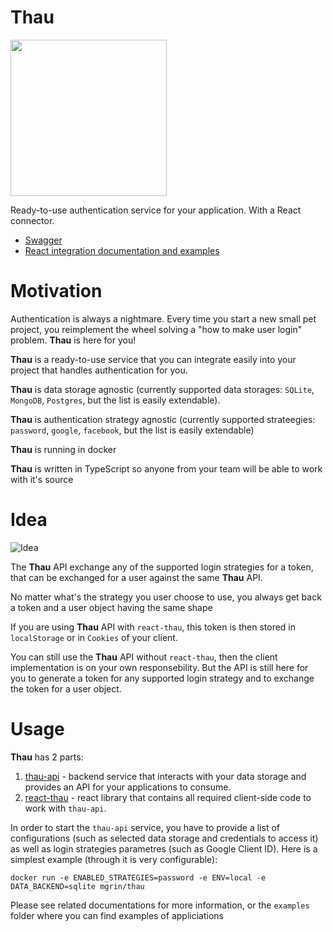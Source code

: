 # Thau
<img src="https://github.com/MGrin/thau/raw/master/thau.png" width="250" />

Ready-to-use authentication service for your application. With a React connector.

- [Swagger](https://thau.quester-app.dev/api-docs)
- [React integration documentation and examples](https://github.com/MGrin/thau/tree/master/react-thau)

# Motivation

Authentication is always a nightmare. Every time you start a new small pet project, you reimplement the wheel solving a "how to make user login" problem. **Thau** is here for you!

**Thau** is a ready-to-use service that you can integrate easily into your project that handles authentication for you.

**Thau** is data storage agnostic (currently supported data storages: `SQLite`, `MongoDB`, `Postgres`, but the list is easily extendable).

**Thau** is authentication strategy agnostic  (currently supported strateegies: `password`, `google`, `facebook`, but the list is easily extendable)

**Thau** is running in docker

**Thau** is written in TypeScript so anyone from your team will be able to work with it's source

# Idea
![Idea](https://github.com/MGrin/thau/raw/master/Schema.png)

The **Thau** API exchange any of the supported login strategies for a token, that can be exchanged for a user against the same **Thau** API.

No matter what's the strategy you user choose to use, you always get back a token and a user object having the same shape

If you are using **Thau** API with `react-thau`, this token is then stored in `localStorage` or in `Cookies` of your client.

You can still use the **Thau** API without `react-thau`, then the client implementation is on your own responsebility. But the API is still here for you to generate a token for any supported login strategy and to exchange the token for a user object.

# Usage

**Thau** has 2 parts:
1. [thau-api](https://github.com/MGrin/thau/blob/master/thau-api) - backend service that interacts with your data storage and provides an API for your applications to consume.
2. [react-thau](https://github.com/MGrin/thau/blob/master/react-thau) - react library that contains all required client-side code to work with `thau-api`.

In order to start the `thau-api` service, you have to provide a list of configurations (such as selected data storage and credentials to access it) as well as login strategies parametres (such as Google Client ID). Here is a simplest example (through it is very configurable):
```
docker run -e ENABLED_STRATEGIES=password -e ENV=local -e DATA_BACKEND=sqlite mgrin/thau
```

Please see related documentations for more information, or the `examples` folder where you can find examples of appliciations

